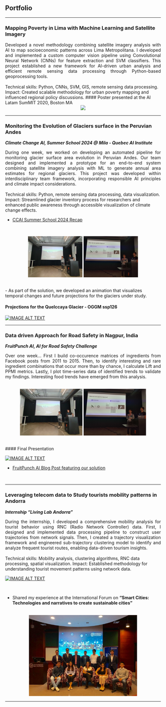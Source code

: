 ## Portfolio

---

### Mapping Poverty in Lima with Machine Learning and Satellite Imagery 

<div style="text-align: justify">Developed a novel methodology combining satellite imagery analysis with AI to map socioeconomic patterns across Lima Metropolitana. I developed and implemented a custom computer vision pipeline using Convolutional Neural Network (CNNs) for feature extraction and SVM classifiers. This project established a new framework for AI-driven urban analysis and efficient remote sensing data processing through Python-based geoprocessing tools.</div>
<br>
Technical skills: Python, CNNs, SVM, GIS, remote sensing data processing.
Impact: Created scalable methodology for urban poverty mapping and influenced regional policy discussions.
#### Poster presented at the AI Latam SumMIT 2020, Boston MA
<br>
<div align="center">
  <a href="/pdf/AIsuMIT_Poster_A1.pdf">
    <img src="images/AIsuMIT_Poster_image.jpg?raw=true" width="300"/>
  </a>
</div>

---

### Monitoring the Evolution of Glaciers surface in the Peruvian Andes

***Climate Change AI, Summer School 2024 @ Mila - Quebec AI Institute***
<br>
<div style="text-align: justify">During one week, we worked on developing an automated pipeline for monitoring glacier surface area evolution in Peruvian Andes. Our team designed and implemented a prototype for an end-to-end system combining satellite imagery analysis with ML to generate annual area estimates for regional glaciers. This project was developed within interdisciplinary team framework, incorporating responsible AI principles and climate impact considerations.</div>
<br>
Technical skills: Python, remote sensing data processing, data visualization.
Impact: Streamlined glacier inventory process for researchers and enhanced public awareness through accessible visualization of climate change effects.

- [CCAI Summer School 2024 Recap](https://www.climatechange.ai/blog/2024-12-04-summer-school-24-in-person)
<br>
<div align="center">
  <p float="left">
    <img src="images/ccai_1.jpeg" width="35%" />
    <img src="images/ccai_2.jpeg" width="35%" /> 
  </p>
</div>
<br>
- As part of the solution, we developed an animation that visualizes temporal changes and future projections for the glaciers under study.
<br>

#### Projections for the Quelccaya Glacier - OGGM ssp126
[![IMAGE ALT TEXT](https://img.youtube.com/vi/gDrTO2PZ7T0/0.jpg)](https://www.youtube.com/watch?v=gDrTO2PZ7T0 "Projections for the Quelccaya Glacier - OGGM ssp126")
<br>

---
### Data driven Approach for Road Safety in Nagpur, India

***FruitPunch AI, AI for Road Safety Challenge***
<br>
<div style="text-align: justify">Over one week... First I build co-occurence matrices of ingredients from Facebook posts from 2011 to 2015. Then, to identify interesting and rare ingredient combinations that occur more than by chance, I calculate Lift and PPMI metrics. Lastly, I plot time-series data of identified trends to validate my findings. Interesting food trends have emerged from this analysis.</div>
<br>
<div align="center">
  <p float="left">
    <img src="images/ccai_1.jpeg" width="40%" />
    <img src="images/ccai_2.jpeg" width="40%" /> 
  </p>
</div>
<br>
#### Final Presentation

[![IMAGE ALT TEXT](https://img.youtube.com/vi/FD9A25ZLFUQ/0.jpg)](https://youtu.be/FD9A25ZLFUQ?t=2237 "Final Presentation AI for Road Safety")
<br>

- [FruitPunch AI Blog Post featuring our solution](https://www.fruitpunch.ai/blog/ai-and-visualisations-a-data-driven-all-rounded-approach-for-road-safety)
<br>

---

### Leveraging telecom data to Study tourists mobility patterns in Andorra 
***Internship “Living Lab Andorra”***
<br>
<div style="text-align: justify">During the internship, I developed a comprehensive mobility analysis for tourist behavior using RNC (Radio Network Controller) data. First, I designed and implemented data processing pipeline to construct user trajectories from network signals. Then, I created a trajectory visualization framework and engineered sub-trajectory clustering model to identify and analyze frequent tourist routes, enabling data-driven tourism insights.</div>
<br>
Technical skills: Mobility analysis, clustering algorithms, RNC data processing, spatial visualization.
Impact: Established methodology for understanding tourist movement patterns using network data.
<br>

[![IMAGE ALT TEXT](https://img.youtube.com/vi/T52diroghDc/0.jpg)](https://www.youtube.com/watch?v=T52diroghDc "Mobility Patterns in Andorra captured over a full day.")

<br>

- Shared my experience at the International Forum on ****“Smart Cities: Technologies and narratives to create sustainable cities”****

<br>
<div align="center">
    <img src="images/smartcities.jpeg?raw=true" width="350"/>
</div>

---
